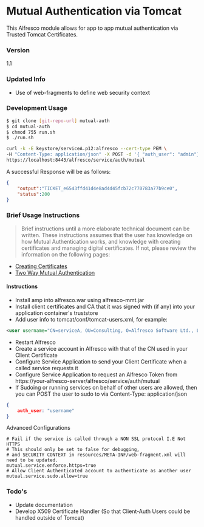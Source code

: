 # Mutual Authentication via Tomcat

This Alfresco module allows for app to app mutual authentication via Trusted Tomcat Certificates.

### Version
1.1

### Updated Info
- Use of web-fragments to define web security context


### Development Usage

```sh
$ git clone [git-repo-url] mutual-auth
$ cd mutual-auth
$ chmod 755 run.sh
$ ./run.sh

curl -k -E keystore/serviceA.p12:alfresco --cert-type PEM \
-H "Content-Type: application/json" -X POST -d '{ "auth_user": "admin"}'  \
https://localhost:8443/alfresco/service/auth/mutual
```
A successful Response will be as follows:
```json
{
    "output":"TICKET_e6543ffd41d4e8ad4d45fcb72c770783a77b9ce0",
    "status":200
}
```
### Brief Usage Instructions
> Brief instructions until a more elaborate technical document can be written. These instructions assumes that the user has knowledge on how Mutual Authentication works, and knowledge with creating certificates and managing digital certificates. If not, please review the information on the following pages:
* [Creating Certificates][1]
* [Two Way Mutual Authentication][2]

#### Instructions
- Install amp into alfresco.war using alfresco-mmt.jar
- Install client certificates and CA that it was signed with (if any) into your application container's truststore
- Add user info to tomcat/conf/tomcat-users.xml, for example:   
```xml
<user username="CN=serviceA, OU=Consulting, O=Alfresco Software Ltd., L=Atlanta, ST=GA, C=US" roles="repoclient" password="null"/>
```
- Restart Alfresco
- Create a service account in Alfresco with that of the CN used in your Client Certificate
- Configure Service Application to send your Client Certificate when a called service requests it
- Configure Service Application to request an Alfresco Token from https://your-alfresco-server/alfresco/service/auth/mutual
- If Sudoing or running services on behalf of other users are allowed, then you can POST the user to sudo to via Content-Type: application/json

```json
{
    auth_user: "username"
}
```

Advanced Configurations

```properties
# Fail if the service is called through a NON SSL protocol I.E Not HTTPS
# This should only be set to false for debugging,
# and SECURITY CONTEXT in resources/META-INF/web-fragment.xml will need to be updated.
mutual.service.enforce.https=true
# Allow Client Authenticated account to authenticate as another user
mutual.service.sudo.allow=true
```

### Todo's
* Update documentation
* Develop X509 Certificate Handler (So that Client-Auth Users could be handled outside of Tomcat)

[1]:https://www.digicert.com/code-signing/java-code-signing-guide.htm
[2]:http://docs.oracle.com/cd/E19798-01/821-1841/bncbt/index.html

